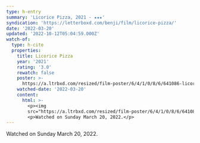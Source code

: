 ```yaml
---
type: h-entry
summary: 'Licorice Pizza, 2021 - ★★★'
syndication: 'https://letterboxd.com/benji/film/licorice-pizza/'
date: '2022-03-20'
updated: '2022-10-12T05:04:59.000Z'
watch-of:
  type: h-cite
  properties:
    title: Licorice Pizza
    year: '2021'
    rating: '3.0'
    rewatch: false
    poster: >-
      https://a.ltrbxd.com/resized/film-poster/6/4/1/0/8/6/641086-licorice-pizza-0-600-0-900-crop.jpg?v=6f08c3828c
    watched-date: '2022-03-20'
    content:
      html: >-
        <p><img
        src="https://a.ltrbxd.com/resized/film-poster/6/4/1/0/8/6/641086-licorice-pizza-0-600-0-900-crop.jpg?v=6f08c3828c"/></p>
        <p>Watched on Sunday March 20, 2022.</p>
---
```

Watched on Sunday March 20, 2022.
